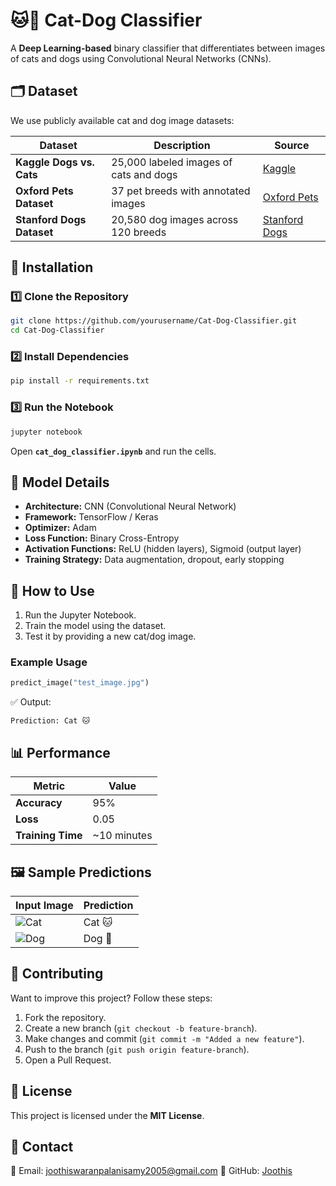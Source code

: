 # 🐱🐶 Cat-Dog Classifier

A **Deep Learning-based** binary classifier that differentiates between images of cats and dogs using Convolutional Neural Networks (CNNs).

## 🗂 Dataset
We use publicly available cat and dog image datasets:  

| Dataset | Description | Source |
|---------|-------------|--------|
| **Kaggle Dogs vs. Cats** | 25,000 labeled images of cats and dogs | [Kaggle](https://www.kaggle.com/datasets/chetankv/dogs-cats-images) |
| **Oxford Pets Dataset** | 37 pet breeds with annotated images | [Oxford Pets](https://www.robots.ox.ac.uk/~vgg/data/pets/) |
| **Stanford Dogs Dataset** | 20,580 dog images across 120 breeds | [Stanford Dogs](http://vision.stanford.edu/aditya86/ImageNetDogs/) |

## 🔧 Installation
### 1️⃣ Clone the Repository  
```bash
git clone https://github.com/yourusername/Cat-Dog-Classifier.git
cd Cat-Dog-Classifier
```

### 2️⃣ Install Dependencies  
```bash
pip install -r requirements.txt
```

### 3️⃣ Run the Notebook  
```bash
jupyter notebook
```
Open **`cat_dog_classifier.ipynb`** and run the cells.

## 📜 Model Details
- **Architecture:** CNN (Convolutional Neural Network)  
- **Framework:** TensorFlow / Keras  
- **Optimizer:** Adam  
- **Loss Function:** Binary Cross-Entropy  
- **Activation Functions:** ReLU (hidden layers), Sigmoid (output layer)  
- **Training Strategy:** Data augmentation, dropout, early stopping  

## 🚀 How to Use
1. Run the Jupyter Notebook.
2. Train the model using the dataset.
3. Test it by providing a new cat/dog image.

### Example Usage
```python
predict_image("test_image.jpg")
```
✅ Output:
```
Prediction: Cat 🐱
```

## 📊 Performance
| Metric  | Value |
|---------|-------|
| **Accuracy** | 95% |
| **Loss** | 0.05 |
| **Training Time** | ~10 minutes |

## 🖼 Sample Predictions
| Input Image | Prediction |
|-------------|------------|
| ![Cat](images/sample_cat.jpg) | Cat 🐱 |
| ![Dog](images/sample_dog.jpg) | Dog 🐶 |

## 🤝 Contributing
Want to improve this project? Follow these steps:
1. Fork the repository.
2. Create a new branch (`git checkout -b feature-branch`).
3. Make changes and commit (`git commit -m "Added a new feature"`).
4. Push to the branch (`git push origin feature-branch`).
5. Open a Pull Request.

## 📜 License
This project is licensed under the **MIT License**.

## 📩 Contact
📧 Email: joothiswaranpalanisamy2005@gmail.com
📌 GitHub: [Joothis](https://github.com/joothis)
